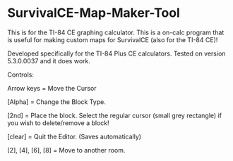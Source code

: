 # SurvivalCE-Map-Maker-Tool
This is for the TI-84 CE graphing calculator. This is a on-calc program that is useful for making custom maps for SurvivalCE (also for the TI-84 CE)!

Developed specifically for the TI-84 Plus CE calculators.
Tested on version 5.3.0.0037 and it does work.



Controls:

Arrow keys = Move the Cursor

[Alpha] = Change the Block Type.

[2nd] = Place the block. Select the regular cursor (small grey rectangle) if you wish to delete/remove a block! 

[clear] = Quit the Editor. (Saves automatically)

[2], [4], [6], [8] = Move to another room.
